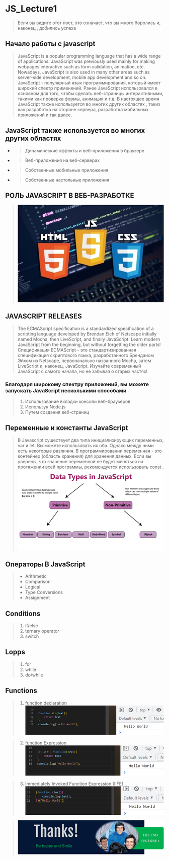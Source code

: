 # JS_Lecture1

> Если вы видите этот пост, это
означает, что вы много
боролись и, наконец
, добились успеха

## Начало работы с javascript
> JavaScript is a popular programming
language that has a wide range of
applications.
JavaScript was previously used mainly for
making webpages interactive such as form
validation, animation, etc. Nowadays,
JavaScript is also used in many other areas
such as server-side development, mobile
app development and so on.
JavaScript - популярный
язык программирования, который имеет широкий спектр
применений.
Ранее JavaScript использовался в основном для
того, чтобы сделать веб-страницы интерактивными, такими как
проверка формы, анимация и т.д. В настоящее время
JavaScript также используется во многих других областях
, таких как разработка на стороне сервера, разработка мобильных
приложений и так далее.

## JavaScript также используется во многих других областях
- > Динамические эффекты и веб-приложения в браузере
- > Веб-приложения на веб-серверах
- > Собственные мобильные приложения
- > Собственные настольные приложения

##  РОЛЬ JAVASCRIPT В ВЕБ-РАЗРАБОТКЕ 
> ![](./96cbcc5a60d75cc24bb32815c4b25c8c.jpg)

## JAVASCRIPT RELEASES
> The ECMAScript specification is a standardized specification of a scripting
language developed by Brendan Eich of Netscape initially named Mocha, then
LiveScript, and finally JavaScript.
Learn modern JavaScript from the beginning, but without forgetting the older
parts!
Спецификация ECMAScript - это стандартизированная спецификация скриптового
языка, разработанного Бренданом Эйхом из Netscape, первоначально названного Mocha, затем
LiveScript и, наконец, JavaScript.
Изучайте современный JavaScript с самого начала, но не забывая о старых
частях!

### Благодаря широкому спектру приложений, вы можете запускать JavaScript несколькими способами
> 1) Использование вкладки консоли веб-браузеров
> 2) Используя Node.js
> 3) Путем создания веб-страниц

## Переменные и константы JavaScript
> В Javascript существует два типа инициализирующих переменных, var и let. Вы можете использовать их оба.
Однако между ними есть некоторые различия.
В программировании переменная - это контейнер (область хранения) для хранения данных.
Если вы уверены, что значение переменной не будет меняться на протяжении всей программы, рекомендуется
использовать const .
> ![](./FOiuXQSXwAMALbZ.png)

## Операторы В JavaScript
> - Arithmetic
> - Comparison
> - Logical
> - Type Conversions
> - Assignment

## Conditions 
> 1) if/else
> 2) ternary operator
> 3) switch

## Lopps
> 1) for
> 2) while
> 3) do/while

## Functions
> 1) function declaration
> ![](./function%20decloration.png)

> 2) function Expression
> ![](./function%20expration.png)

> 3) Immediately Invoked
Function Expression
(IIFE)
> ![](./function%20IIFE.png)

> ![](./the%20end%20lecture.png)
